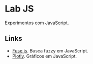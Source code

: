 # Lab JS

Experimentos com JavaScript.

## Links

* [Fuse.js](http://fusejs.io). Busca fuzzy em JavaScript.
* [Plotly](https://plot.ly). Gráficos em JavaScript.
